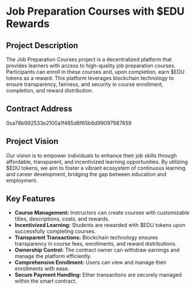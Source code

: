 # Job Preparation Courses with $EDU Rewards


## Project Description
The Job Preparation Courses project is a decentralized platform that provides learners with access to high-quality job preparation courses. Participants can enroll in these courses and, upon completion, earn $EDU tokens as a reward. This platform leverages blockchain technology to ensure transparency, fairness, and security in course enrollment, completion, and reward distribution.

## Contract Address
 0xa78b992533e2100a1f485d6f65b6d99097987659


## Project Vision
Our vision is to empower individuals to enhance their job skills through affordable, transparent, and incentivized learning opportunities. By utilizing $EDU tokens, we aim to foster a vibrant ecosystem of continuous learning and career development, bridging the gap between education and employment.

## Key Features
- **Course Management:** Instructors can create courses with customizable titles, descriptions, costs, and rewards.
- **Incentivized Learning:** Students are rewarded with $EDU tokens upon successfully completing courses.
- **Transparent Transactions:** Blockchain technology ensures transparency in course fees, enrollments, and reward distributions.
- **Ownership Control:** The contract owner can withdraw earnings and manage the platform efficiently.
- **Comprehensive Enrollment:** Users can view and manage their enrollments with ease.
- **Secure Payment Handling:** Ether transactions are securely managed within the smart contract.


